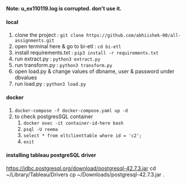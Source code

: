 <b>Note: u_ex110119.log is corrupted. don't use it.</b>

#### local
1. clone the project : ``` git clone https://github.com/abhiishek-00/all-assignments.git ``` 
2. open terminal here & go to bi-etl : ``` cd bi-etl ``` 
3. install requirements.txt : ``` pip3 install -r requirements.txt ``` 
4. run extract.py : ``` python3 extract.py ```  
5. run transform.py : ``` python3 transform.py ``` 
6. open load.py & change values of dbname, user & password under dbvalues
7. run load.py : ``` python3 load.py ```


#### docker
1. ```docker-compose -f docker-compose.yaml up -d```
2. to check postgresSQL container
   1. ```docker exec -it container-id-here bash```
   2.  ```psql -U reema ```
   3.  ```select * from eltclienttable where id = 'c2'; ```
   4. ``` exit ```


#### installing tableau postgreSQL driver
https://jdbc.postgresql.org/download/postgresql-42.7.3.jar
cd ~/Library/Tableau/Drivers
cp ~/Downloads/postgresql-42.7.3.jar .
